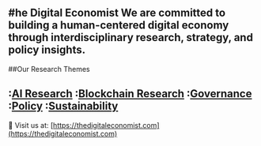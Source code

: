 #he Digital Economist
We are committed to building a human-centered digital economy through interdisciplinary research, strategy, and policy insights.
---
##Our Research Themes

:[AI Research](https://github.com/TheDigitalEconomist/ai-papers)
:[Blockchain Research](https://github.com/TheDigitalEconomist/blockchain-papers)
:[Governance](https://github.com/TheDigitalEconomist/governance-papers)
:[Policy](https://github.com/TheDigitalEconomist/policy-papers)
:[Sustainability](https://github.com/TheDigitalEconomist/sustainability-papers)
---
:link: Visit us at: [https://thedigitaleconomist.com](https://thedigitaleconomist.com)
